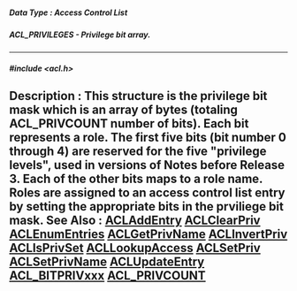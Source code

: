 ##### Data Type : Access Control List
##### ACL_PRIVILEGES - Privilege bit array.
---
##### #include <acl.h>
**Description :**
This structure is the privilege bit mask which is an array of bytes (totaling 
ACL_PRIVCOUNT number of bits).  Each bit represents a role.  The first five 
bits (bit number 0 through 4) are reserved for the five "privilege levels", 
used in versions of Notes before Release 3.  Each of the other bits maps to a 
role name.  Roles are assigned to an access control list entry by setting the 
appropriate bits in the prviliege bit mask.
**See Also :**
[ACLAddEntry](D:/md_files/ACLAddEntry.md)
[ACLClearPriv](D:/md_files/ACLClearPriv.md)
[ACLEnumEntries](D:/md_files/ACLEnumEntries.md)
[ACLGetPrivName](D:/md_files/ACLGetPrivName.md)
[ACLInvertPriv](D:/md_files/ACLInvertPriv.md)
[ACLIsPrivSet](D:/md_files/ACLIsPrivSet.md)
[ACLLookupAccess](D:/md_files/ACLLookupAccess.md)
[ACLSetPriv](D:/md_files/ACLSetPriv.md)
[ACLSetPrivName](D:/md_files/ACLSetPrivName.md)
[ACLUpdateEntry](D:/md_files/ACLUpdateEntry.md)
[ACL_BITPRIVxxx](D:/md_files/ACL_BITPRIVxxx.md)
[ACL_PRIVCOUNT](D:/md_files/ACL_PRIVCOUNT.md)
---
